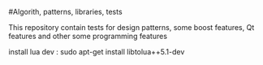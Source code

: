 #Algorith, patterns, libraries, tests

This repository contain tests for design patterns, some boost features, Qt features and other some programming features

install lua dev : sudo apt-get install libtolua++5.1-dev
